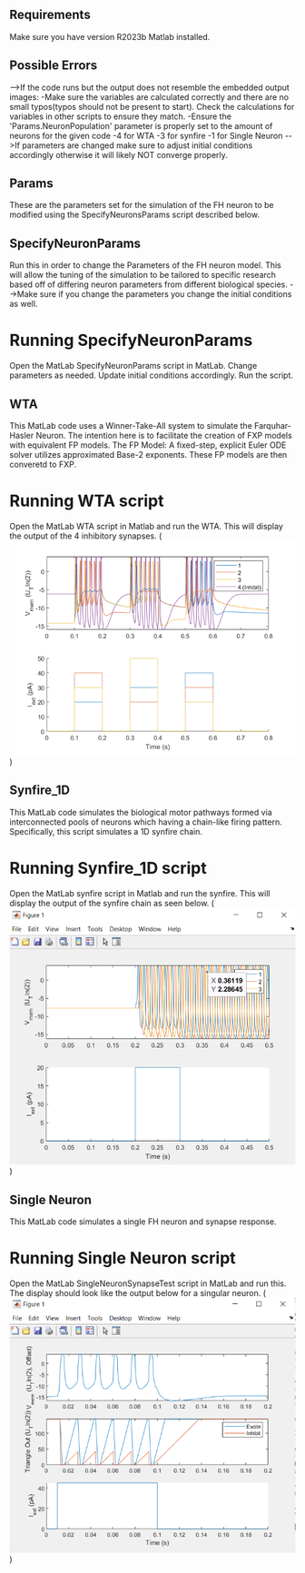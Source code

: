 ## Requirements
Make sure you have version R2023b Matlab installed.


## Possible Errors
-->If the code runs but the output does not resemble the embedded output images:
    -Make sure the variables are calculated correctly and there are no small typos(typos should not be present to start). Check the calculations for variables in other scripts to ensure they match.
    -Ensure the 'Params.NeuronPopulation' parameter is properly set to the amount of neurons for the given code
        -4 for WTA
        -3 for synfire
        -1 for Single Neuron
-->If parameters are changed make sure to adjust initial conditions accordingly otherwise it will likely NOT converge properly.


## Params
These are the parameters set for the simulation of the FH neuron to be modified using the SpecifyNeuronsParams script described below.


## SpecifyNeuronParams
Run this in order to change the Parameters of the FH neuron model.
This will allow the tuning of the simulation to be tailored to specific research based off of differing neuron parameters from different biological species. 
-->Make sure if you change the parameters you change the initial conditions as well.
# Running SpecifyNeuronParams 
Open the MatLab SpecifyNeuronParams script in MatLab. 
Change parameters as needed.
Update initial conditions accordingly.
Run the script.


## WTA
This MatLab code uses a Winner-Take-All system to simulate the Farquhar-Hasler Neuron.
The intention here is to facilitate the creation of FXP models with equivalent FP models.
The FP Model: A fixed-step, explicit Euler ODE solver utilizes approximated Base-2 exponents.
These FP models are then converetd to FXP. 
# Running WTA script
Open the MatLab WTA script in Matlab and run the WTA. 
This will display the output of the 4 inhibitory synapses. 
(![Alt text](WTA_figure.png))



## Synfire_1D
This MatLab code simulates the biological motor pathways formed via interconnected pools of neurons which having a chain-like firing pattern. Specifically, this script simulates a 1D synfire chain.
# Running Synfire_1D script
Open the MatLab synfire script in Matlab and run the synfire. 
This will display the output of the synfire chain as seen below.
(![Alt text](Synfire_1D_output.PNG))



## Single Neuron
This MatLab code simulates a single FH neuron and synapse response.
# Running Single Neuron script
Open the MatLab SingleNeuronSynapseTest script in MatLab and run this. 
The display should look like the output below for a singular neuron.
(![Alt text](Single_Neuron_Output_Base_2.PNG))